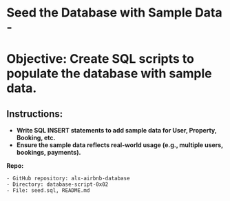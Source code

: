 # Seed the Database with Sample Data - 
# Objective: Create SQL scripts to populate the database with sample data.

## Instructions:

- **Write SQL INSERT statements to add sample data for User, Property, Booking, etc.**
- **Ensure the sample data reflects real-world usage (e.g., multiple users, bookings, payments).**

**Repo:**

    - GitHub repository: alx-airbnb-database
    - Directory: database-script-0x02
    - File: seed.sql, README.md